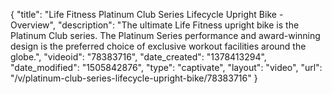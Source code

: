 {
    "title": "Life Fitness Platinum Club Series Lifecycle Upright Bike - Overview",
    "description": "The ultimate Life Fitness upright bike is the Platinum Club series. The Platinum Series performance and award-winning design is the preferred choice of exclusive workout facilities around the globe.",
    "videoid": "78383716",
    "date_created": "1378413294",
    "date_modified": "1505842876",
    "type": "captivate",
    "layout": "video",
    "url": "\/v\/platinum-club-series-lifecycle-upright-bike\/78383716"
}